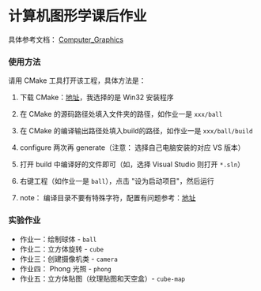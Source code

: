 # 计算机图形学课后作业

具体参考文档： [Computer_Graphics](https://github.com/wanlin405/Computer_Graphics) 

### 使用方法

请用 CMake 工具打开该工程，具体方法是：

1. 下载 CMake：[地址](http://www.cmake.org/cmake/resources/software.html)，我选择的是 Win32 安装程序

2. 在 CMake 的源码路径处填入文件夹的路径，如作业一是 `xxx/ball` 
3. 在 CMake 的编译输出路径处填入build的路径，如作业一是 `xxx/ball/build` 
4. configure 两次再 generate（注意： 选择自己电脑安装的对应 VS 版本）
5. 打开 build 中编译好的文件即可（如，选择 Visual Studio 则打开 `*.sln`）
6. 右键工程（如作业一是 `ball`），点击 "设为启动项目"，然后运行
7. note： 编译目录不要有特殊字符，配置有问题参考：[地址](https://learnopengl-cn.github.io/01%20Getting%20started/02%20Creating%20a%20window/#glfw_1) 

### 实验作业

* 作业一：绘制球体 - `ball` 
* 作业二：立方体旋转 - `cube` 
* 作业三：创建摄像机类 - `camera` 
* 作业四： Phong 光照 - `phong` 
* 作业五：立方体贴图（纹理贴图和天空盒）- `cube-map`
